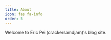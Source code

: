 ```yaml
---
title: About
icon: fas fa-info
order: 5
---
```


Welcome to Eric Pei (crackersamdjam)'s blog site.

